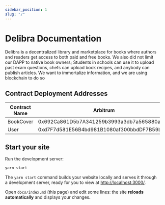 ```yaml
---
sidebar_position: 1
slug: "/"
---
```


# Delibra Documentation

Delibra is a decentralized library and marketplace for books where authors and readers get access to both paid and free books. We also did not limit our DAPP to native book owners; Students in schools can use it to upload past exam questions, chefs can upload book recipes, and anybody can publish articles. We want to immortalize information, and we are using blockchain to do so

## Contract Deployment Addresses

| Contract Name | Arbitrum |
| -------------- | -------------- |
| BookCover | 0x692Ca861D5b7A341259b3993a3db7a565880a740 |
| User | 0xd7F7d581E56B4bd981B1080af300bbdDF7B59b37 |

## Start your site

Run the development server:

```bash
yarn start
```

The `yarn start` command builds your website locally and serves it through a development server, ready for you to view at <http://localhost:3000/>.

Open `docs/index.md` (this page) and edit some lines: the site **reloads automatically** and displays your changes.

